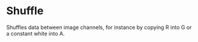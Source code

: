 # Shuffle

Shuffles data between image channels, for instance by copying R
into G or a constant white into A.


